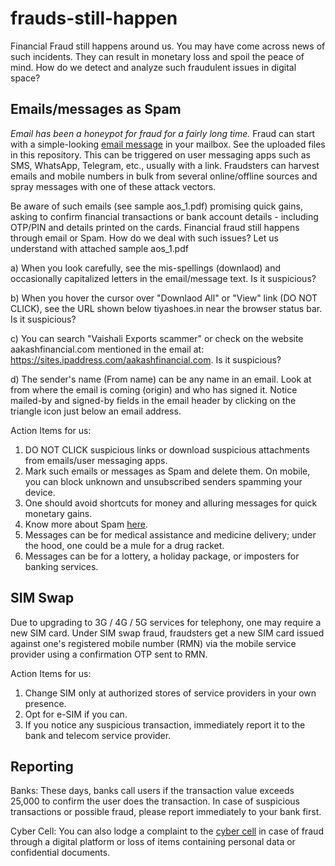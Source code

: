 # frauds-still-happen
Financial Fraud still happens around us. You may have come across news of such incidents. They can result in monetary loss and spoil the peace of mind. How do we detect and analyze such fraudulent issues in digital space?    

## Emails/messages as Spam    

_Email has been a honeypot for fraud for a fairly long time._ Fraud can start with a simple-looking [email message](https://github.com/rks101/frauds-still-happen/blob/main/aos_1.pdf) in your mailbox. See the uploaded files in this repository. This can be triggered on user messaging apps such as SMS, WhatsApp, Telegram, etc., usually with a link. Fraudsters can harvest emails and mobile numbers in bulk from several online/offline sources and spray messages with one of these attack vectors.    

Be aware of such emails (see sample aos_1.pdf) promising quick gains, asking to confirm financial transactions or bank account details - including OTP/PIN and details printed on the cards. Financial fraud still happens through email or Spam. How do we deal with such issues? Let us understand with attached sample aos_1.pdf   

a) When you look carefully, see the mis-spellings (downlaod) and occasionally capitalized letters in the email/message text. Is it suspicious?   

b) When you hover the cursor over "Downlaod All" or "View" link (DO NOT CLICK), see the URL shown below tiyashoes.in near the browser status bar. Is it suspicious?    

c) You can search "Vaishali Exports scammer" or check on the website aakashfinancial.com mentioned in the email at: https://sites.ipaddress.com/aakashfinancial.com.  Is it suspicious?    

d) The sender's name (From name) can be any name in an email. Look at from where the email is coming (origin) and who has signed it. Notice mailed-by and signed-by fields in the email header by clicking on the triangle icon just below an email address.   

Action Items for us:   
1. DO NOT CLICK suspicious links or download suspicious attachments from emails/user messaging apps.   
2. Mark such emails or messages as Spam and delete them. On mobile, you can block unknown and unsubscribed senders spamming your device.    
3. One should avoid shortcuts for money and alluring messages for quick monetary gains.   
4. Know more about Spam [here]().
5. Messages can be for medical assistance and medicine delivery; under the hood, one could be a mule for a drug racket.
6. Messages can be for a lottery, a holiday package, or imposters for banking services.     

## SIM Swap   

Due to upgrading to 3G / 4G / 5G services for telephony, one may require a new SIM card. Under SIM swap fraud, fraudsters get a new SIM card issued against one's registered mobile number (RMN) via the mobile service provider using a confirmation OTP sent to RMN.    

Action Items for us:   
1. Change SIM only at authorized stores of service providers in your own presence.    
2. Opt for e-SIM if you can.
3. If you notice any suspicious transaction, immediately report it to the bank and telecom service provider.

## Reporting    

Banks: These days, banks call users if the transaction value exceeds 25,000 to confirm the user does the transaction. In case of suspicious transactions or possible fraud, please report immediately to your bank first.      

Cyber Cell: You can also lodge a complaint to the [cyber cell](https://cybervolunteer.mha.gov.in/) in case of fraud through a digital platform or loss of items containing personal data or confidential documents.      
